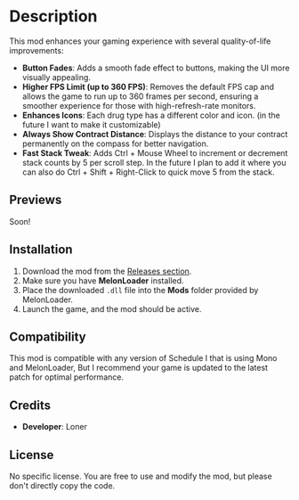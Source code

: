 # Description

This mod enhances your gaming experience with several quality-of-life improvements:
- **Button Fades**: Adds a smooth fade effect to buttons, making the UI more visually appealing.
- **Higher FPS Limit (up to 360 FPS)**: Removes the default FPS cap and allows the game to run up to 360 frames per second, ensuring a smoother experience for those with high-refresh-rate monitors.
- **Enhances Icons**: Each drug type has a different color and icon. (in the future I want to make it customizable)
- **Always Show Contract Distance**: Displays the distance to your contract permanently on the compass for better navigation.
- **Fast Stack Tweak**: Adds Ctrl + Mouse Wheel to increment or decrement stack counts by 5 per scroll step. In the future I plan to add it where you can also do Ctrl + Shift + Right-Click to quick move 5 from the stack.

## Previews

Soon!

## Installation

1. Download the mod from the [Releases section](https://github.com/Loner1536/QualityOfLife/releases).
2. Make sure you have **MelonLoader** installed.
3. Place the downloaded `.dll` file into the **Mods** folder provided by MelonLoader.
4. Launch the game, and the mod should be active.

## Compatibility

This mod is compatible with any version of Schedule I that is using Mono and MelonLoader, But I recommend your game is updated to the latest patch for optimal performance.

## Credits

- **Developer**: Loner

## License

No specific license. You are free to use and modify the mod, but please don't directly copy the code.
